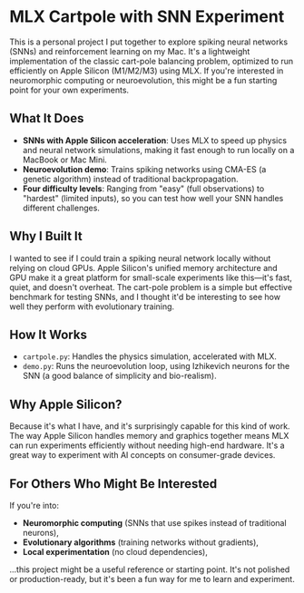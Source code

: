 # MLX Cartpole with SNN Experiment

This is a personal project I put together to explore spiking neural networks (SNNs) and reinforcement learning on my Mac. It's a lightweight implementation of the classic cart-pole balancing problem, optimized to run efficiently on Apple Silicon (M1/M2/M3) using MLX. If you're interested in neuromorphic computing or neuroevolution, this might be a fun starting point for your own experiments.

## What It Does
* **SNNs with Apple Silicon acceleration**: Uses MLX to speed up physics and neural network simulations, making it fast enough to run locally on a MacBook or Mac Mini.
* **Neuroevolution demo**: Trains spiking networks using CMA-ES (a genetic algorithm) instead of traditional backpropagation.
* **Four difficulty levels**: Ranging from "easy" (full observations) to "hardest" (limited inputs), so you can test how well your SNN handles different challenges.

## Why I Built It
I wanted to see if I could train a spiking neural network locally without relying on cloud GPUs. Apple Silicon's unified memory architecture and GPU make it a great platform for small-scale experiments like this—it's fast, quiet, and doesn't overheat. The cart-pole problem is a simple but effective benchmark for testing SNNs, and I thought it'd be interesting to see how well they perform with evolutionary training.

## How It Works
* `cartpole.py`: Handles the physics simulation, accelerated with MLX.
* `demo.py`: Runs the neuroevolution loop, using Izhikevich neurons for the SNN (a good balance of simplicity and bio-realism).

## Why Apple Silicon?
Because it's what I have, and it's surprisingly capable for this kind of work. The way Apple Silicon handles memory and graphics together means MLX can run experiments efficiently without needing high-end hardware. It's a great way to experiment with AI concepts on consumer-grade devices.

## For Others Who Might Be Interested
If you're into:
* **Neuromorphic computing** (SNNs that use spikes instead of traditional neurons),
* **Evolutionary algorithms** (training networks without gradients),
* **Local experimentation** (no cloud dependencies),

...this project might be a useful reference or starting point. It's not polished or production-ready, but it's been a fun way for me to learn and experiment.
